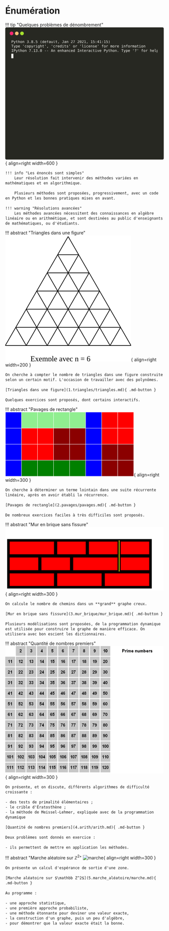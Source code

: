 # Énumération

!!! tip "Quelques problèmes de dénombrement"
    ![démo termtosvg](intro.svg){ align=right width=600 }

    !!! info "Les énoncés sont simples"
        Leur résolution fait intervenir des méthodes variées en mathématiques et en algorithmique.

        Plusieurs méthodes sont proposées, progressivement, avec un code en Python et les bonnes pratiques mises en avant.

    !!! warning "Résolutions avancées"
        Les méthodes avancées nécessitent des connaissances en algèbre linéaire ou en arithmétique, et sont destinées au public d'enseignants de mathématiques, ou d'étudiants.

!!! abstract "Triangles dans une figure"
    ![triangles](1.triangles/figures/triangles.svg){ align=right width=200 }

    On cherche à compter le nombre de triangles dans une figure construite selon un certain motif. L'occasion de travailler avec des polynômes.

    [Triangles dans une figure](1.triangles/triangles.md){ .md-button }

    Quelques exercices sont proposés, dont certains interactifs.

!!! abstract "Pavages de rectangle"
    ![pavage](2.pavages/figures/intro.png){ align=right width=300 }

    On cherche à déterminer un terme lointain dans une suite récurrente linéaire, après en avoir établi la récurrence.

    [Pavages de rectangle](2.pavages/pavages.md){ .md-button }

    De nombreux exercices faciles à très difficiles sont proposés.

!!! abstract "Mur en brique sans fissure"
    ![pavage](3.mur_brique/figures/mur_pe215.svg){ align=right width=300 }

    On calcule le nombre de chemins dans un **grand** graphe creux.

    [Mur en brique sans fissure](3.mur_brique/mur_brique.md){ .md-button }

    Plusieurs modélisations sont proposées, de la programmation dynamique est utilisée pour construire le graphe de manière efficace. On utilisera avec bon escient les dictionnaires.

!!! abstract "Quantité de nombres premiers"
    ![pavage](4.arith/crible.gif){ align=right width=300 }

    On présente, et on discute, différents algorithmes de difficulté croissante :

    - des tests de primalité élémentaires ;
    - le crible d'Ératosthène ;
    - la méthode de Meissel-Lehmer, expliquée avec de la programmation dynamique

    [Quantité de nombres premiers](4.arith/arith.md){ .md-button }

    Deux problèmes sont donnés en exercice :
    
    - ils permettent de mettre en application les méthodes.

!!! abstract "Marche aléatoire sur $\mathbb Z^2$"
    ![marche](5.marche_aléatoire/output_3_0.png){ align=right width=300 }

    On présente un calcul d'espérance de sortie d'une zone.

    [Marche aléatoire sur $\mathbb Z^2$](5.marche_aléatoire/marche.md){ .md-button }

    Au programme :
    
    - une approche statistique,
    - une première approche probabiliste,
    - une méthode étonnante pour deviner une valeur exacte,
    - la construction d'un graphe, puis un peu d'algèbre,
    - pour démontrer que la valeur exacte était la bonne.
